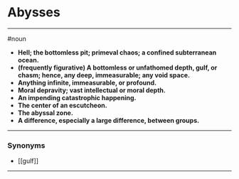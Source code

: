 # Abysses
---
#noun
- **Hell; the bottomless pit; primeval chaos; a confined subterranean ocean.**
- **(frequently figurative) A bottomless or unfathomed depth, gulf, or chasm; hence, any deep, immeasurable; any void space.**
- **Anything infinite, immeasurable, or profound.**
- **Moral depravity; vast intellectual or moral depth.**
- **An impending catastrophic happening.**
- **The center of an escutcheon.**
- **The abyssal zone.**
- **A difference, especially a large difference, between groups.**
---
### Synonyms
- [[gulf]]
---
